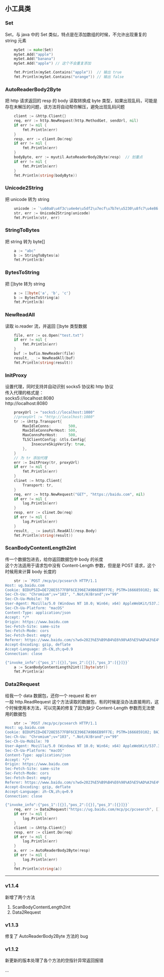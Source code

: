 ## 小工具类

### Set
Set，与 java 中的 Set 类似，特点是在添加数组的时候，不允许出现重复的 string 元素
```go
	mySet := make(Set)
	mySet.Add("apple")
	mySet.Add("banana")
	mySet.Add("apple") // 这个不会重复添加

	fmt.Println(mySet.Contains("apple"))  // 输出 true
	fmt.Println(mySet.Contains("orange")) // 输出 false
```

### AutoReaderBody2Byte
把 http 请求返回的 resp 的 body 读取转换成 byte 类型，如果出现乱码，可能是存在未解压的问题，该方法将自动帮你解压，避免出现乱码问题
```go
	client := &http.Client{}
	req, err := http.NewRequest(http.MethodGet, sendUrl, nil)
	if err != nil {
		fmt.Println(err)
	}
	resp, err := client.Do(req)
	if err != nil {
		fmt.Println(err)
	}
	bodyByte, err := myutil.AutoReaderBody2Byte(resp)  // 划重点
	if err != nil {
		fmt.Println(err)
	}
	fmt.Println(string(bodyByte))
```

### Unicode2String  
把 unicode 转为 string
```go
	unicode := `\u60a8\u4f3c\u4e4e\u5df2\u7ecf\u7b7e\u5230\u8fc7\u4e86..`
	str, err := Unicode2String(unicode)
	fmt.Println(str, err)
```

### StringToBytes
把 string 转为 byte[]
```go
	a := "abc"
	b := StringToBytes(a)
	fmt.Println(b)
```

### BytesToString
把 []byte 转为 string
```go
	a := []byte{'a', 'b', 'c'}
	b := BytesToString(a)
	fmt.Println(b)
```

### NewReadAll
读取 io.reader 流，并返回 []byte 类型数据
```go
	file, err := os.Open("test.txt")
	if err != nil {
		fmt.Println(err)
	}
	buf := bufio.NewReader(file)
	result, _ := NewReadAll(buf)
	fmt.Println(string(result))
```

### InitProxy
设置代理，同时支持并自动识别 socks5 协议和 http 协议  
传入代理的格式是：  
socks5://localhost:8080  
http://localhost:8080  
```go
	proxyUrl := "socks5://localhost:1080"
	//proxyUrl := "http://localhost:1080"
	tr := &http.Transport{
		MaxIdleConns:        500,
		MaxIdleConnsPerHost: 500,
		MaxConnsPerHost:     500,
		TLSClientConfig: &tls.Config{
			InsecureSkipVerify: true,
		},
	}
	// 为 tr 添加代理
	err := InitProxy(tr, proxyUrl)
	if err != nil {
		fmt.Println(err)
	}
	clinet := http.Client{
		Transport: tr,
	}
	req, err := http.NewRequest("GET", "https://baidu.com", nil)
	if err != nil {
		log.Println(err)
	}
	resp, err := clinet.Do(req)
	if err != nil {
		log.Println(err)
	}
	result, _ := ioutil.ReadAll(resp.Body)
	fmt.Println(string(result))
```

### ScanBodyContentLength2int
传一个数据包进去，给你返回数据包中 body 的长度  
这个方法适用于请求包中没有 Content-Length 参数，但是是 POST 请求，这个时候用来计算 body 长度的
```go
	str := `POST /mcp/pc/pcsearch HTTP/1.1
Host: ug.baidu.com
Cookie: BIDUPSID=DE728E5577FBF6CE396E7A9B6EB9FF7E; PSTM=1666859102; BAIDUID=DE728E5577FBF6CEDB3E4C42CE7D2961:FG=1; BAIDUID_BFESS=DE728E5577FBF6CEDB3E4C42CE7D2961:FG=1; ZFY=j7:Bn4Ni084v1YF9ehv2QDaQJ:AXEkMTRZXWfvL8qzAWA:C; H_PS_PSSID=38515_36547_38529_38469_38350_38368_38468_38486_37935_26350_38545; BA_HECTOR=ap8ha0852ka00l858l2ha0fe1i4jp8s1m; BDRCVFR[S4-dAuiWMmn]=I67x6TjHwwYf0; delPer=0; PSINO=5; BDORZ=B490B5EBF6F3CD402E515D22BCDA1598
Sec-Ch-Ua: "Chromium";v="103", ".Not/A)Brand";v="99"
Sec-Ch-Ua-Mobile: ?0
User-Agent: Mozilla/5.0 (Windows NT 10.0; Win64; x64) AppleWebKit/537.36 (KHTML, like Gecko) Chrome/103.0.5060.114 Safari/537.36
Sec-Ch-Ua-Platform: "macOS"
Content-Type: application/json
Accept: */*
Origin: https://www.baidu.com
Sec-Fetch-Site: same-site
Sec-Fetch-Mode: cors
Sec-Fetch-Dest: empty
Referer: https://www.baidu.com/s?wd=2023%E5%B9%B4%E6%98%A5%E5%AD%A3%E4%B8%AD%E5%9B%BD%E5%85%83%E9%A6%96%E5%A4%96%E4%BA%A4%E7%BA%AA%E4%BA%8B&sa=fyb_n_homepage&rsv_dl=fyb_n_homepage&from=super&cl=3&tn=baidutop10&fr=top1000&rsv_idx=2&hisfilter=1
Accept-Encoding: gzip, deflate
Accept-Language: zh-CN,zh;q=0.9
Connection: close

{"invoke_info":{"pos_1":[{}],"pos_2":[{}],"pos_3":[{}]}}`
	a := ScanBodyContentLength2int([]byte(str))
	fmt.Println(a)
```

### Data2Request
给我一个 data 数据包，还你一个 request 和 err  
一般 http.ReadRequest 这个方法读取的数据包，有的时候是没办法直接用的，这个时候使用本方法，可以完美的修复了因为缺少 Content-Length 参数而无法使用的数据包
```go
	str := `POST /mcp/pc/pcsearch HTTP/1.1
Host: ug.baidu.com
Cookie: BIDUPSID=DE728E5577FBF6CE396E7A9B6EB9FF7E; PSTM=1666859102; BAIDUID=DE728E5577FBF6CEDB3E4C42CE7D2961:FG=1; BAIDUID_BFESS=DE728E5577FBF6CEDB3E4C42CE7D2961:FG=1; ZFY=j7:Bn4Ni084v1YF9ehv2QDaQJ:AXEkMTRZXWfvL8qzAWA:C; H_PS_PSSID=38515_36547_38529_38469_38350_38368_38468_38486_37935_26350_38545; BA_HECTOR=ap8ha0852ka00l858l2ha0fe1i4jp8s1m; BDRCVFR[S4-dAuiWMmn]=I67x6TjHwwYf0; delPer=0; PSINO=5; BDORZ=B490B5EBF6F3CD402E515D22BCDA1598
Sec-Ch-Ua: "Chromium";v="103", ".Not/A)Brand";v="99"
Sec-Ch-Ua-Mobile: ?0
User-Agent: Mozilla/5.0 (Windows NT 10.0; Win64; x64) AppleWebKit/537.36 (KHTML, like Gecko) Chrome/103.0.5060.114 Safari/537.36
Sec-Ch-Ua-Platform: "macOS"
Content-Type: application/json
Accept: */*
Origin: https://www.baidu.com
Sec-Fetch-Site: same-site
Sec-Fetch-Mode: cors
Sec-Fetch-Dest: empty
Referer: https://www.baidu.com/s?wd=2023%E5%B9%B4%E6%98%A5%E5%AD%A3%E4%B8%AD%E5%9B%BD%E5%85%83%E9%A6%96%E5%A4%96%E4%BA%A4%E7%BA%AA%E4%BA%8B&sa=fyb_n_homepage&rsv_dl=fyb_n_homepage&from=super&cl=3&tn=baidutop10&fr=top1000&rsv_idx=2&hisfilter=1
Accept-Encoding: gzip, deflate
Accept-Language: zh-CN,zh;q=0.9
Connection: close

{"invoke_info":{"pos_1":[{}],"pos_2":[{}],"pos_3":[{}]}}`
	req, err := Data2Request("https://ug.baidu.com/mcp/pc/pcsearch", []byte(str))
	if err != nil {
		log.Println(err)
	}
	client := &http.Client{}
	resp, err := client.Do(req)
	if err != nil {
		log.Println(err)
	}
	a, err := AutoReaderBody2Byte(resp)
	if err != nil {
		log.Println(err)
	}
	fmt.Println(string(a))
```

---
### v1.1.4
新增了两个方法
1. ScanBodyContentLength2int
2. Data2Request

### v1.1.3
修复了 AutoReaderBody2Byte 方法的 bug

### v1.1.2
新更新的版本处理了各个方法的空指针异常返回报错

...